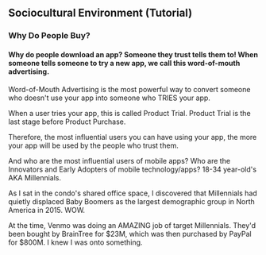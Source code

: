 ## Sociocultural Environment (Tutorial)
### Why Do People Buy?

#### Why do people download an app? Someone they trust tells them to! When someone tells someone to try a new app, we call this word-of-mouth advertising.

Word-of-Mouth Advertising is the most powerful way to convert someone who doesn't use your app into someone who TRIES your app.

When a user tries your app, this is called Product Trial. Product Trial is the last stage before Product Purchase.

Therefore, the most influential users you can have using your app, the more your app will be used by the people who trust them.

And who are the most influential users of mobile apps? Who are the Innovators and Early Adopters of mobile technology/apps? 18-34 year-old's AKA Millennials.

As I sat in the condo's shared office space, I discovered that Millennials had quietly displaced Baby Boomers as the largest demographic group in North America in 2015. WOW.

At the time, Venmo was doing an AMAZING job of target Millennials. They'd been bought by BrainTree for $23M, which was then purchased by PayPal for $800M. I knew I was onto something.
